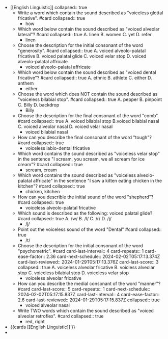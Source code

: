 - [[English Linguistic]]
  collapsed:: true
	- Write a word which contain the sound described as "voiceless glottal fricative". #card
	  collapsed:: true
		- how
	- Which word below contain the sound described as "voiced alveolar lateral"? #card
	  collapsed:: true
	  A. linen
	  B. women
	  C. yet 
	  D. refer
		- linen
	- Choose the description for the initial consonant of the word "generosity". #card 
	  collapsed:: true
	  A. voiced alveolo-palatal fricative
	  B. voiced palatal glide
	  C. voiced velar stop
	  D. voiced alveolo-palatal affricate
		- voiced alveolo-palatal affricate
	- Which word below contain the sound described as "voiced dental fricative"? #card 
	  collapsed:: true
	  A. ethnic
	  B. athlete
	  C. either
	  D. anthem
		- either
	- Choose the word which does NOT contain the sound described as "voiceless bilabial stop". #card 
	  collapsed:: true
	  A. pepper
	  B. pinpoint
	  C. Billy
	  D. backdrop
		- Billy
	- Choose the description for the final consonant of the word "comb". #card 
	  collapsed:: true
	  A. voiced bilabial stop
	  B.voiced bilabial nasal
	  C. voiced alveolar nasal
	  D. voiced velar nasal
		- voiced bilabial nasal
	- How can you describe the final consonant of the word "tough"? #card
	  collapsed:: true
		- voiceless labio-dental fricative
	- Which word contains the sound described as "voiceless velar stop" in the sentence "I scream, you scream, we all scream for ice cream"? #card
	  collapsed:: true
		- scream, cream
	- Which word contains the sound described as "voiceless alveolo-palatal affricate" in the sentence "I saw a kitten eating chicken in the kitchen"? #card
	  collapsed:: true
		- chicken, kitchen
	- How can you describle the initial sound of the word "shepherd"? #card
	  collapsed:: true
		- voiceless alveolo-palatal fricative
	- Which sound is described as the following: voiced palatal glide? #card 
	  collapsed:: true
	  A. /w/
	  B. /l/
	  C. /r/
	  D. /j/
		- /j/
	- Point out the voiceless sound of the word "Dental" #card
	  collapsed:: true
		- /t/
	- Choose the description for the initial consonant of the word "psychometric". #card 
	  card-last-interval:: 4
	  card-repeats:: 1
	  card-ease-factor:: 2.36
	  card-next-schedule:: 2024-02-02T05:17:13.374Z
	  card-last-reviewed:: 2024-01-29T05:17:13.376Z
	  card-last-score:: 3
	  collapsed:: true
	  A. voiceless alveolar fricative
	  B. voicless alveolar stop
	  C. voiceless bilabial stop
	  D. voiceless velar stop
		- voiceless alveolar fricative
	- How can you describe the medial consonant of the word "manner"? #card
	  card-last-score:: 5
	  card-repeats:: 1
	  card-next-schedule:: 2024-02-02T05:17:15.837Z
	  card-last-interval:: 4
	  card-ease-factor:: 2.6
	  card-last-reviewed:: 2024-01-29T05:17:15.837Z
	  collapsed:: true
		- voiced alveolar nasal
	- Write TWO words which contain the sound described as "voiced alveolar retroflex". #card
	  collapsed:: true
		- red, right
- {{cards [[English Linguistic]] }}
-